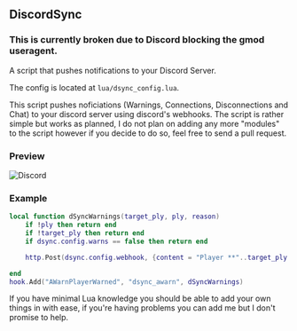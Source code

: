 ## DiscordSync

### This is currently broken due to Discord blocking the gmod useragent.

A script that pushes notifications to your Discord Server. 

The config is located at `lua/dsync_config.lua`.

This script pushes noficiations (Warnings, Connections, Disconnections and Chat) to your discord server using discord's webhooks. The script is rather simple but works as planned, I do not plan on adding any more "modules" to the script however if you decide to do so, feel free to send a pull request. 

### Preview
![Discord](https://i.saturdaysheroes.xyz/img/PAqx.png)

### Example 
```lua
local function dSyncWarnings(target_ply, ply, reason)
    if !ply then return end 
    if !target_ply then return end 
    if dsync.config.warns == false then return end 

    http.Post(dsync.config.webhook, {content = "Player **"..target_ply:Nick().."** [`"..ply:SteamID64().."`] ".."has been warned by **"..ply:Nick().."** for **"..reason.."**", username = dsync.config.servername.." - Warns"})

end
hook.Add("AWarnPlayerWarned", "dsync_awarn", dSyncWarnings)
```
If you have minimal Lua knowledge you should be able to add your own things in with ease, if you're having problems you can add me but I don't promise to help. 

